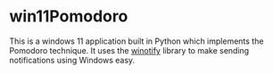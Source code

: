 # win11Pomodoro

This is a windows 11 application built in Python which implements the Pomodoro technique. It uses the [winotify](https://github.com/versa-syahptr/winotify) library to make sending notifications using Windows easy.
